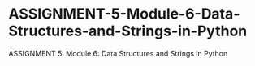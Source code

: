 # ASSIGNMENT-5-Module-6-Data-Structures-and-Strings-in-Python
ASSIGNMENT 5: Module 6: Data Structures and Strings in Python
